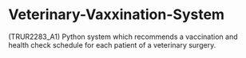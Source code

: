 # Veterinary-Vaxxination-System
(TRUR2283_A1) Python system which recommends a vaccination and health check schedule for each patient of a veterinary surgery.

